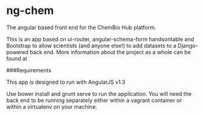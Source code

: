ng-chem
=======

The angular based front end for the ChemBio Hub platform.

This is an app based on ui-router, angular-schema-form handsontable and Bootstrap to allow scientists (and anyone else!) to add datasets to a Django-powered back end. More information about the project as a whole can be found at 

###Requirements

This app is designed to run with AngularJS v1.3

Use bower install and grunt serve to run the application. You will need the back end to be running separately either within a vagrant container or within a virtualenv on your machine.
